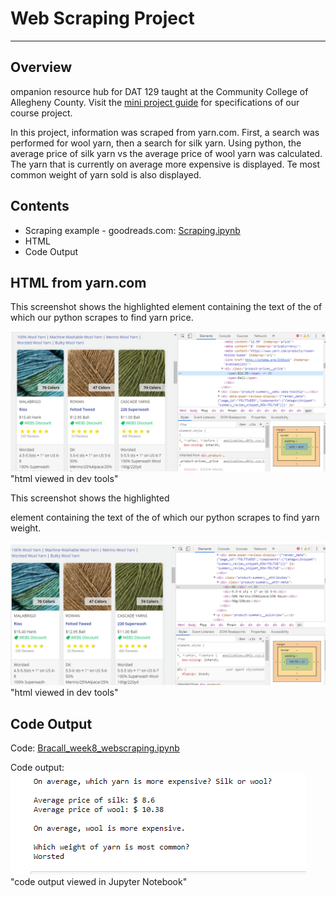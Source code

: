 # Web Scraping Project
------------

## Overview
ompanion resource hub for DAT 129 taught at the Community College of Allegheny County. Visit the [mini project guide](https://technologyrediscovery.net/python/mod-scraping.html "Project guide on technologyrediscovery.net") for specifications of our course project. 

In this project, information was scraped from yarn.com. First, a search was performed for wool yarn, then a search for silk yarn. Using python, the average price of silk yarn vs the average price of wool yarn was calculated. The yarn that is currently on average more expensive is displayed. Te most common weight of yarn sold is also displayed. 

## Contents
* Scraping example - goodreads.com: [Scraping.ipynb](Scraping.ipynb)
* HTML 
* Code Output

## HTML from yarn.com
This screenshot shows the highlighted <span> element containing the text of the of which our python scrapes to find yarn price.

![Screenscrape of yarn.com - Price](price_html.png) "html viewed in dev tools"

This screenshot shows the highlighted <div> element containing the text of the of which our python scrapes to find yarn weight.

![Screenscrape of yarn.com - Weight](weight.png) "html viewed in dev tools"

## Code Output 

Code: [Bracall_week8_webscraping.ipynb](Bracall_week8_webscraping.ipynb)

Code output:
![Output ](code_output.png) "code output viewed in Jupyter Notebook"


